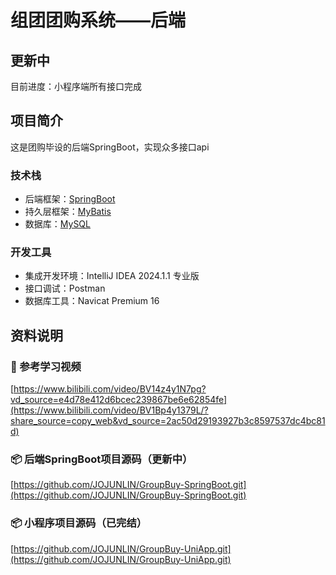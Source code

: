 # 组团团购系统——后端

## 更新中

目前进度：小程序端所有接口完成

## 项目简介

这是团购毕设的后端SpringBoot，实现众多接口api

### 技术栈

- 后端框架：[SpringBoot](https://springdoc.cn/spring-boot/)
- 持久层框架：[MyBatis](https://mybatis.net.cn/)
- 数据库：[MySQL](https://www.mysql.com/)

### 开发工具

- 集成开发环境：IntelliJ IDEA 2024.1.1 专业版
- 接口调试：Postman
- 数据库工具：Navicat Premium 16

## 资料说明

### 📀 参考学习视频

[https://www.bilibili.com/video/BV14z4y1N7pg?vd_source=e4d78e412d6bcec239867be6e62854fe](https://www.bilibili.com/video/BV1Bp4y1379L/?share_source=copy_web&vd_source=2ac50d29193927b3c8597537dc4bc81d)

### 📦 后端SpringBoot项目源码（更新中）

[https://github.com/JOJUNLIN/GroupBuy-SpringBoot.git](https://github.com/JOJUNLIN/GroupBuy-SpringBoot.git)

### 📦 小程序项目源码（已完结）

[https://github.com/JOJUNLIN/GroupBuy-UniApp.git](https://github.com/JOJUNLIN/GroupBuy-UniApp.git)




